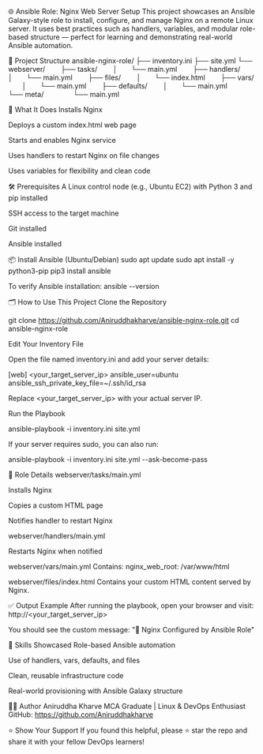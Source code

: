 🌐 Ansible Role: Nginx Web Server Setup
This project showcases an Ansible Galaxy-style role to install, configure, and manage Nginx on a remote Linux server. It uses best practices such as handlers, variables, and modular role-based structure — perfect for learning and demonstrating real-world Ansible automation.

📁 Project Structure
ansible-nginx-role/
├── inventory.ini
├── site.yml
└── webserver/
  ├── tasks/
  │  └── main.yml
  ├── handlers/
  │  └── main.yml
  ├── files/
  │  └── index.html
  ├── vars/
  │  └── main.yml
  ├── defaults/
  │  └── main.yml
  └── meta/
    └── main.yml

🚀 What It Does
Installs Nginx

Deploys a custom index.html web page

Starts and enables Nginx service

Uses handlers to restart Nginx on file changes

Uses variables for flexibility and clean code

🛠️ Prerequisites
A Linux control node (e.g., Ubuntu EC2) with Python 3 and pip installed

SSH access to the target machine

Git installed

Ansible installed

📦 Install Ansible (Ubuntu/Debian)
sudo apt update
sudo apt install -y python3-pip
pip3 install ansible

To verify Ansible installation:
ansible --version

🗂️ How to Use This Project
Clone the Repository

git clone https://github.com/Aniruddhakharve/ansible-nginx-role.git
cd ansible-nginx-role

Edit Your Inventory File

Open the file named inventory.ini and add your server details:

[web]
<your_target_server_ip> ansible_user=ubuntu ansible_ssh_private_key_file=~/.ssh/id_rsa

Replace <your_target_server_ip> with your actual server IP.

Run the Playbook

ansible-playbook -i inventory.ini site.yml

If your server requires sudo, you can also run:

ansible-playbook -i inventory.ini site.yml --ask-become-pass

📜 Role Details
webserver/tasks/main.yml

Installs Nginx

Copies a custom HTML page

Notifies handler to restart Nginx

webserver/handlers/main.yml

Restarts Nginx when notified

webserver/vars/main.yml
Contains:
nginx_web_root: /var/www/html

webserver/files/index.html
Contains your custom HTML content served by Nginx.

✅ Output Example
After running the playbook, open your browser and visit:
http://<your_target_server_ip>

You should see the custom message:
"🚀 Nginx Configured by Ansible Role"

🧠 Skills Showcased
Role-based Ansible automation

Use of handlers, vars, defaults, and files

Clean, reusable infrastructure code

Real-world provisioning with Ansible Galaxy structure

🧑‍💻 Author
Aniruddha Kharve
MCA Graduate | Linux & DevOps Enthusiast
GitHub: https://github.com/Aniruddhakharve

⭐ Show Your Support
If you found this helpful, please ⭐ star the repo and share it with your fellow DevOps learners!

